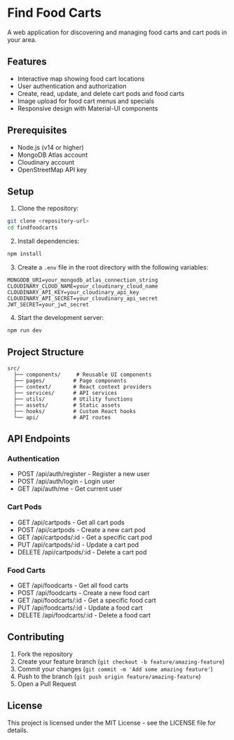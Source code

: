 # Find Food Carts

A web application for discovering and managing food carts and cart pods in your area.

## Features

- Interactive map showing food cart locations
- User authentication and authorization
- Create, read, update, and delete cart pods and food carts
- Image upload for food cart menus and specials
- Responsive design with Material-UI components

## Prerequisites

- Node.js (v14 or higher)
- MongoDB Atlas account
- Cloudinary account
- OpenStreetMap API key

## Setup

1. Clone the repository:
```bash
git clone <repository-url>
cd findfoodcarts
```

2. Install dependencies:
```bash
npm install
```

3. Create a `.env` file in the root directory with the following variables:
```
MONGODB_URI=your_mongodb_atlas_connection_string
CLOUDINARY_CLOUD_NAME=your_cloudinary_cloud_name
CLOUDINARY_API_KEY=your_cloudinary_api_key
CLOUDINARY_API_SECRET=your_cloudinary_api_secret
JWT_SECRET=your_jwt_secret
```

4. Start the development server:
```bash
npm run dev
```

## Project Structure

```
src/
  ├── components/     # Reusable UI components
  ├── pages/         # Page components
  ├── context/       # React context providers
  ├── services/      # API services
  ├── utils/         # Utility functions
  ├── assets/        # Static assets
  ├── hooks/         # Custom React hooks
  └── api/           # API routes
```

## API Endpoints

### Authentication
- POST /api/auth/register - Register a new user
- POST /api/auth/login - Login user
- GET /api/auth/me - Get current user

### Cart Pods
- GET /api/cartpods - Get all cart pods
- POST /api/cartpods - Create a new cart pod
- GET /api/cartpods/:id - Get a specific cart pod
- PUT /api/cartpods/:id - Update a cart pod
- DELETE /api/cartpods/:id - Delete a cart pod

### Food Carts
- GET /api/foodcarts - Get all food carts
- POST /api/foodcarts - Create a new food cart
- GET /api/foodcarts/:id - Get a specific food cart
- PUT /api/foodcarts/:id - Update a food cart
- DELETE /api/foodcarts/:id - Delete a food cart

## Contributing

1. Fork the repository
2. Create your feature branch (`git checkout -b feature/amazing-feature`)
3. Commit your changes (`git commit -m 'Add some amazing feature'`)
4. Push to the branch (`git push origin feature/amazing-feature`)
5. Open a Pull Request

## License

This project is licensed under the MIT License - see the LICENSE file for details. 